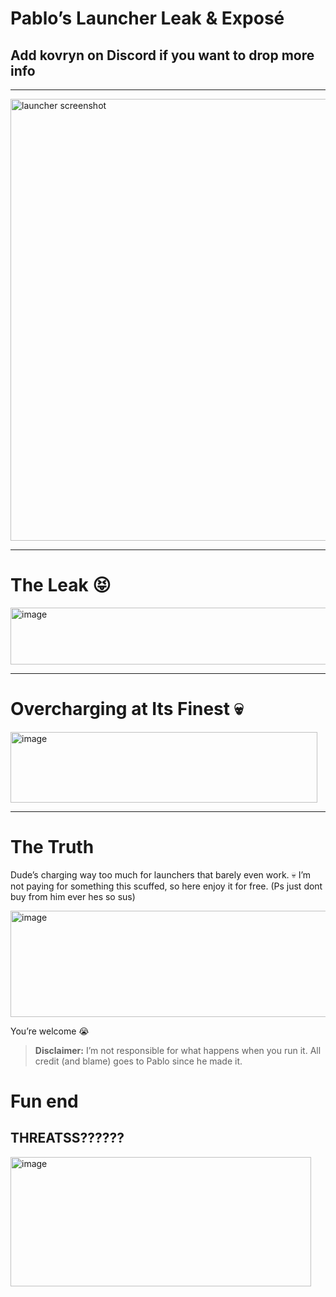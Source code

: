 # Pablo’s Launcher Leak & Exposé

## Add **kovryn** on Discord if you want to drop more info

---

<img width="1292" height="707" alt="launcher screenshot" src="https://github.com/user-attachments/assets/5fd7dfaa-4663-4f9e-ba03-8134ba0a2b8c" />

---

# The Leak 😝

<img width="927" height="91" alt="image" src="https://github.com/user-attachments/assets/684907d8-058c-4908-ba43-3360ad2a7c5e" />

---

# Overcharging at Its Finest 💀

<img width="491" height="113" alt="image" src="https://github.com/user-attachments/assets/bca6ef69-fd75-4f8c-b2db-26fc6484bbc3" />

---

# The Truth

Dude’s charging way too much for launchers that barely even work. 💀
I’m not paying for something this scuffed, so here enjoy it for free. 
(Ps just dont buy from him ever hes so sus)

<img width="1071" height="170" alt="image" src="https://github.com/user-attachments/assets/f678ab10-9444-4a71-b178-27c456cfea5d" />


You’re welcome 😭

> **Disclaimer:** I’m not responsible for what happens when you run it.
> All credit (and blame) goes to Pablo since he made it.

# Fun end
## THREATSS??????

<img width="481" height="207" alt="image" src="https://github.com/user-attachments/assets/125d2aff-08a2-4a9c-a3e2-6d055e944d7e" />
